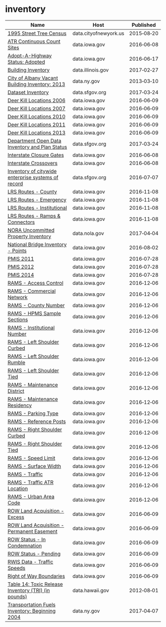 # inventory

Name | Host | Published
---- | ---- | ---------
[1995 Street Tree Census](../datasets/kyad-zm4j.md) | data.cityofnewyork.us | 2015&#x2011;08&#x2011;20
[ATR Continuous Count Sites](../datasets/j7g2-w7xc.md) | data.iowa.gov | 2016&#x2011;06&#x2011;08
[Adopt-A-Highway Status: Adopted](../datasets/a7dy-242q.md) | data.iowa.gov | 2016&#x2011;06&#x2011;17
[Building Inventory](../datasets/utd5-tdr2.md) | data.illinois.gov | 2017&#x2011;02&#x2011;27
[City of Albany Vacant Building Inventory: 2013](../datasets/nv2j-hmda.md) | data.ny.gov | 2013&#x2011;03&#x2011;10
[Dataset Inventory](../datasets/y8fp-fbf5.md) | data.sfgov.org | 2017&#x2011;03&#x2011;24
[Deer Kill Locations 2006](../datasets/qu3k-zwp8.md) | data.iowa.gov | 2016&#x2011;06&#x2011;09
[Deer Kill Locations 2007](../datasets/i2pa-xk8y.md) | data.iowa.gov | 2016&#x2011;06&#x2011;09
[Deer Kill Locations 2010](../datasets/xcu6-b2ty.md) | data.iowa.gov | 2016&#x2011;06&#x2011;09
[Deer Kill Locations 2011](../datasets/tffi-yvjr.md) | data.iowa.gov | 2016&#x2011;06&#x2011;09
[Deer Kill Locations 2013](../datasets/gjb9-cjen.md) | data.iowa.gov | 2016&#x2011;06&#x2011;09
[Department Open Data Inventory and Plan Status](../datasets/tzir-jbhj.md) | data.sfgov.org | 2017&#x2011;03&#x2011;24
[Interstate Closure Gates](../datasets/25x6-mtdd.md) | data.iowa.gov | 2016&#x2011;06&#x2011;08
[Interstate Crossovers](../datasets/u3nj-7s36.md) | data.iowa.gov | 2016&#x2011;06&#x2011;08
[Inventory of citywide enterprise systems of record](../datasets/ebux-gcnq.md) | data.sfgov.org | 2016&#x2011;07&#x2011;07
[LRS Routes - County](../datasets/mbr3-g4z3.md) | data.iowa.gov | 2016&#x2011;11&#x2011;08
[LRS Routes - Emergency](../datasets/gr4b-twgm.md) | data.iowa.gov | 2016&#x2011;11&#x2011;08
[LRS Routes - Institutional](../datasets/puz7-2jji.md) | data.iowa.gov | 2016&#x2011;11&#x2011;08
[LRS Routes - Ramps & Connectors](../datasets/tjiu-7wn5.md) | data.iowa.gov | 2016&#x2011;11&#x2011;08
[NORA Uncommitted Property Inventory](../datasets/5ktx-e9wc.md) | data.nola.gov | 2017&#x2011;04&#x2011;04
[National Bridge Inventory - Points](../datasets/idc9-ny42.md) | data.iowa.gov | 2016&#x2011;08&#x2011;02
[PMIS 2011](../datasets/uxte-8pwb.md) | data.iowa.gov | 2016&#x2011;07&#x2011;28
[PMIS 2012](../datasets/3kdi-g2dx.md) | data.iowa.gov | 2016&#x2011;07&#x2011;28
[PMIS 2014](../datasets/66kf-n2cf.md) | data.iowa.gov | 2016&#x2011;07&#x2011;28
[RAMS - Access Control](../datasets/9ehx-738h.md) | data.iowa.gov | 2016&#x2011;12&#x2011;06
[RAMS - Commercial Network](../datasets/8k78-g739.md) | data.iowa.gov | 2016&#x2011;12&#x2011;06
[RAMS - County Number](../datasets/qekk-46ub.md) | data.iowa.gov | 2016&#x2011;12&#x2011;06
[RAMS - HPMS Sample Sections](../datasets/csec-w5z4.md) | data.iowa.gov | 2016&#x2011;12&#x2011;06
[RAMS - Institutional Number](../datasets/mdc9-qh2x.md) | data.iowa.gov | 2016&#x2011;12&#x2011;06
[RAMS - Left Shoulder Curbed](../datasets/4hd4-c29b.md) | data.iowa.gov | 2016&#x2011;12&#x2011;06
[RAMS - Left Shoulder Rumble](../datasets/yba6-3ftt.md) | data.iowa.gov | 2016&#x2011;12&#x2011;06
[RAMS - Left Shoulder Tied](../datasets/bqgj-ke6w.md) | data.iowa.gov | 2016&#x2011;12&#x2011;06
[RAMS - Maintenance District](../datasets/tyzc-tyap.md) | data.iowa.gov | 2016&#x2011;12&#x2011;06
[RAMS - Maintenance Residency](../datasets/5fbb-kt2v.md) | data.iowa.gov | 2016&#x2011;12&#x2011;06
[RAMS - Parking Type](../datasets/6jbr-t2z7.md) | data.iowa.gov | 2016&#x2011;12&#x2011;06
[RAMS - Reference Posts](../datasets/vitm-v5aq.md) | data.iowa.gov | 2016&#x2011;12&#x2011;06
[RAMS - Right Shoulder Curbed](../datasets/rq8p-pukd.md) | data.iowa.gov | 2016&#x2011;12&#x2011;06
[RAMS - Right Shoulder Tied](../datasets/mmda-skkx.md) | data.iowa.gov | 2016&#x2011;12&#x2011;06
[RAMS - Speed Limit](../datasets/gvch-5jxi.md) | data.iowa.gov | 2016&#x2011;12&#x2011;06
[RAMS - Surface Width](../datasets/6h43-35jm.md) | data.iowa.gov | 2016&#x2011;12&#x2011;06
[RAMS - Traffic](../datasets/xn57-w4cv.md) | data.iowa.gov | 2016&#x2011;12&#x2011;06
[RAMS - Traffic ATR Location](../datasets/iben-kk8i.md) | data.iowa.gov | 2016&#x2011;12&#x2011;06
[RAMS - Urban Area Code](../datasets/8jn5-wpse.md) | data.iowa.gov | 2016&#x2011;12&#x2011;06
[ROW Land Acquisition - Excess](../datasets/i9ip-shje.md) | data.iowa.gov | 2016&#x2011;06&#x2011;09
[ROW Land Acquisition - Permanent Easement](../datasets/ajsz-rwr8.md) | data.iowa.gov | 2016&#x2011;06&#x2011;09
[ROW Status - In Condemnation](../datasets/ruws-a9cb.md) | data.iowa.gov | 2016&#x2011;06&#x2011;09
[ROW Status - Pending](../datasets/qmbe-jcrb.md) | data.iowa.gov | 2016&#x2011;06&#x2011;09
[RWIS Data - Traffic Speeds](../datasets/am2d-jc37.md) | data.iowa.gov | 2016&#x2011;06&#x2011;09
[Right of Way Boundaries](../datasets/gxay-aq2r.md) | data.iowa.gov | 2016&#x2011;06&#x2011;09
[Table 14: Toxic Release Inventory (TRI) (in pounds)](../datasets/jhq5-pd3u.md) | data.hawaii.gov | 2012&#x2011;08&#x2011;01
[Transportation Fuels Inventory: Beginning 2004](../datasets/7rev-x3j5.md) | data.ny.gov | 2017&#x2011;04&#x2011;07

